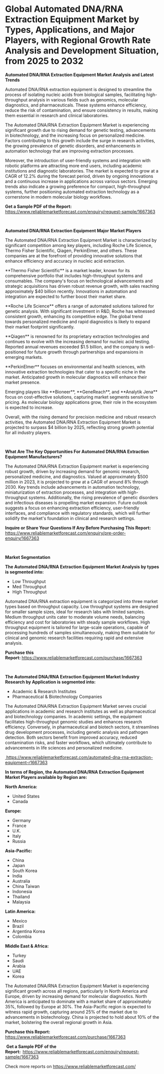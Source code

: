 <p><h1>Global Automated DNA/RNA Extraction Equipment Market by Types, Applications, and Major Players, with Regional Growth Rate Analysis and Development Situation, from 2025 to 2032</h1></p><p><strong>Automated DNA/RNA Extraction Equipment Market Analysis and Latest Trends</strong></p>
<p><p>Automated DNA/RNA extraction equipment is designed to streamline the process of isolating nucleic acids from biological samples, facilitating high-throughput analysis in various fields such as genomics, molecular diagnostics, and pharmaceuticals. These systems enhance efficiency, reduce the risk of contamination, and ensure consistency in results, making them essential in research and clinical laboratories.</p><p>The Automated DNA/RNA Extraction Equipment Market is experiencing significant growth due to rising demand for genetic testing, advancements in biotechnology, and the increasing focus on personalized medicine. Factors contributing to this growth include the surge in research activities, the growing prevalence of genetic disorders, and enhancements in automation technology that are improving extraction processes. </p><p>Moreover, the introduction of user-friendly systems and integration with robotic platforms are attracting more end users, including academic institutions and diagnostic laboratories. The market is expected to grow at a CAGR of 12.2% during the forecast period, driven by ongoing innovations and a continuous increase in applications across various sectors. Emerging trends also indicate a growing preference for compact, high-throughput systems, further positioning automated extraction technology as a cornerstone in modern molecular biology workflows.</p></p>
<p><strong>Get a Sample PDF of the Report:&nbsp;</strong> <a href="https://www.reliablemarketforecast.com/enquiry/request-sample/1667363?utm_campaign=2800&utm_medium=2&utm_source=Github&utm_content=ia&utm_term=11042025&utm_id=automated-dnarna-extraction-equipment">https://www.reliablemarketforecast.com/enquiry/request-sample/1667363</a></p>
<p>&nbsp;</p>
<p><strong>Automated DNA/RNA Extraction Equipment Major Market Players</strong></p>
<p><p>The Automated DNA/RNA Extraction Equipment Market is characterized by significant competition among key players, including Roche Life Science, Thermo Fisher Scientific, Qiagen, PerkinElmer, and others. These companies are at the forefront of providing innovative solutions that enhance efficiency and accuracy in nucleic acid extraction.</p><p>**Thermo Fisher Scientific** is a market leader, known for its comprehensive portfolio that includes high-throughput systems and consumables. The company's focus on technological advancements and strategic acquisitions has driven robust revenue growth, with sales reaching approximately $40 billion recently. Innovations in automation and integration are expected to further boost their market share.</p><p>**Roche Life Science** offers a range of automated solutions tailored for genetic analysis. With significant investment in R&D, Roche has witnessed consistent growth, enhancing its competitive edge. The global trend towards personalized medicine and rapid diagnostics is likely to expand their market footprint significantly.</p><p>**Qiagen** is renowned for its proprietary extraction technologies and continues to evolve with the increasing demand for nucleic acid testing. Reported annual revenues exceeded $1.5 billion, and the company is well-positioned for future growth through partnerships and expansions in emerging markets.</p><p>**PerkinElmer** focuses on environmental and health sciences, with innovative extraction technologies that cater to a specific niche in the market. Anticipated growth in molecular diagnostics will enhance their market presence.</p><p>Emerging players like **Bioneer**, **GeneReach**, and **Analytik Jena** focus on cost-effective solutions, capturing market segments sensitive to pricing. As molecular biology applications grow, their role in the ecosystem is expected to increase.</p><p>Overall, with the rising demand for precision medicine and robust research activities, the Automated DNA/RNA Extraction Equipment Market is projected to surpass $4 billion by 2025, reflecting strong growth potential for all industry players.</p></p>
<p>&nbsp;</p>
<p><strong>What Are The Key Opportunities For Automated DNA/RNA Extraction Equipment Manufacturers?</strong></p>
<p><p>The Automated DNA/RNA Extraction Equipment market is experiencing robust growth, driven by increasing demand for genomic research, personalized medicine, and diagnostics. Valued at approximately $500 million in 2023, it is projected to grow at a CAGR of around 8% through 2030. Key trends include advancements in automation technology, miniaturization of extraction processes, and integration with high-throughput systems. Additionally, the rising prevalence of genetic disorders and infectious diseases is propelling market expansion. Future outlook suggests a focus on enhancing extraction efficiency, user-friendly interfaces, and compliance with regulatory standards, which will further solidify the market's foundation in clinical and research settings.</p></p>
<p><strong>Inquire or Share Your Questions If Any Before Purchasing This Report:</strong> <a href="https://www.reliablemarketforecast.com/enquiry/pre-order-enquiry/1667363?utm_campaign=2800&utm_medium=2&utm_source=Github&utm_content=ia&utm_term=11042025&utm_id=automated-dnarna-extraction-equipment">https://www.reliablemarketforecast.com/enquiry/pre-order-enquiry/1667363</a></p>
<p>&nbsp;</p>
<p><strong>Market Segmentation</strong></p>
<p><strong>The Automated DNA/RNA Extraction Equipment Market Analysis by types is segmented into:</strong></p>
<p><ul><li>Low Throughput</li><li>Med Throughput</li><li>High Throughput</li></ul></p>
<p><p>Automated DNA/RNA extraction equipment is categorized into three market types based on throughput capacity. Low throughput systems are designed for smaller sample sizes, ideal for research labs with limited samples. Medium throughput units cater to moderate volume needs, balancing efficiency and cost for laboratories with steady sample workflows. High throughput equipment is tailored for large-scale operations, capable of processing hundreds of samples simultaneously, making them suitable for clinical and genomic research facilities requiring rapid and extensive analysis.</p></p>
<p><strong>Purchase this Report:&nbsp;</strong><a href="https://www.reliablemarketforecast.com/purchase/1667363?utm_campaign=2800&utm_medium=2&utm_source=Github&utm_content=ia&utm_term=11042025&utm_id=automated-dnarna-extraction-equipment">https://www.reliablemarketforecast.com/purchase/1667363</a></p>
<p>&nbsp;</p>
<p><strong>The Automated DNA/RNA Extraction Equipment Market Industry Research by Application is segmented into:</strong></p>
<p><ul><li>Academic & Research Institutes</li><li>Pharmaceutical & Biotechnology Companies</li></ul></p>
<p><p>The Automated DNA/RNA Extraction Equipment Market serves crucial applications in academic and research institutes as well as pharmaceutical and biotechnology companies. In academic settings, the equipment facilitates high-throughput genomic studies and enhances research efficiency. Conversely, in pharmaceutical and biotech sectors, it streamlines drug development processes, including genetic analysis and pathogen detection. Both sectors benefit from improved accuracy, reduced contamination risks, and faster workflows, which ultimately contribute to advancements in life sciences and personalized medicine.</p></p>
<p><a href="https://www.reliablemarketforecast.com/automated-dna-rna-extraction-equipment-r1667363?utm_campaign=2800&utm_medium=2&utm_source=Github&utm_content=ia&utm_term=11042025&utm_id=automated-dnarna-extraction-equipment">&nbsp;https://www.reliablemarketforecast.com/automated-dna-rna-extraction-equipment-r1667363</a></p>
<p><strong>In terms of Region, the Automated DNA/RNA Extraction Equipment Market Players available by Region are:</strong></p>
<p>
    <p> <strong> North America: </strong>
        <ul>
            <li>United States</li>
            <li>Canada</li>
        </ul>
        </p> 
    <p> <strong> Europe: </strong>
        <ul>
            <li>Germany</li>
            <li>France</li>
            <li>U.K.</li>
            <li>Italy</li>
            <li>Russia</li>
        </ul>
        </p> 
    <p> <strong> Asia-Pacific: </strong>
        <ul>
            <li>China</li>
            <li>Japan</li>
            <li>South Korea</li>
            <li>India</li>
            <li>Australia</li>
            <li>China Taiwan</li>
            <li>Indonesia</li>
            <li>Thailand</li>
            <li>Malaysia</li>
        </ul>
        </p> 
    <p> <strong> Latin America: </strong>
        <ul>
            <li>Mexico</li>
            <li>Brazil</li>
            <li>Argentina Korea</li>
            <li>Colombia</li>
        </ul>
        </p> 
    <p> <strong> Middle East & Africa: </strong>
        <ul>
            <li>Turkey</li>
            <li>Saudi</li>
            <li>Arabia</li>
            <li>UAE</li>
            <li>Korea</li>
        </ul>
    </p>
    </p>
<p><p>The Automated DNA/RNA Extraction Equipment Market is experiencing significant growth across all regions, particularly in North America and Europe, driven by increasing demand for molecular diagnostics. North America is anticipated to dominate with a market share of approximately 35%, followed by Europe at 30%. The Asia-Pacific region is expected to witness rapid growth, capturing around 25% of the market due to advancements in biotechnology. China is projected to hold about 10% of the market, bolstering the overall regional growth in Asia.</p></p>
<p><strong>Purchase this Report: </strong><a href="https://www.reliablemarketforecast.com/purchase/1667363?utm_campaign=2800&utm_medium=2&utm_source=Github&utm_content=ia&utm_term=11042025&utm_id=automated-dnarna-extraction-equipment">https://www.reliablemarketforecast.com/purchase/1667363</a></p>
<p>&nbsp;<strong>Get a Sample PDF of the Report:&nbsp;&nbsp;</strong><a href="https://www.reliablemarketforecast.com/enquiry/request-sample/1667363?utm_campaign=2800&utm_medium=2&utm_source=Github&utm_content=ia&utm_term=11042025&utm_id=automated-dnarna-extraction-equipment">https://www.reliablemarketforecast.com/enquiry/request-sample/1667363</a></p>
<p><strong></strong></p>
<p>Check more reports on <a href="https://www.reliablemarketforecast.com/?utm_campaign=2800&utm_medium=2&utm_source=Github&utm_content=ia&utm_term=11042025&utm_id=automated-dnarna-extraction-equipment">https://www.reliablemarketforecast.com/</a></p>